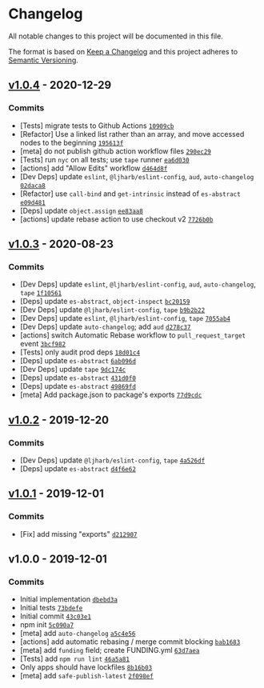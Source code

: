 # Changelog

All notable changes to this project will be documented in this file.

The format is based on [Keep a Changelog](https://keepachangelog.com/en/1.0.0/)
and this project adheres to [Semantic Versioning](https://semver.org/spec/v2.0.0.html).

## [v1.0.4](https://github.com/ljharb/side-channel/compare/v1.0.3...v1.0.4) - 2020-12-29

### Commits

- [Tests] migrate tests to Github Actions [`10909cb`](https://github.com/ljharb/side-channel/commit/10909cbf8ce9c0bf96f604cf13d7ffd5a22c2d40)
- [Refactor] Use a linked list rather than an array, and move accessed nodes to the beginning [`195613f`](https://github.com/ljharb/side-channel/commit/195613f28b5c1e6072ef0b61b5beebaf2b6a304e)
- [meta] do not publish github action workflow files [`290ec29`](https://github.com/ljharb/side-channel/commit/290ec29cd21a60585145b4a7237ec55228c52c27)
- [Tests] run `nyc` on all tests; use `tape` runner [`ea6d030`](https://github.com/ljharb/side-channel/commit/ea6d030ff3fe6be2eca39e859d644c51ecd88869)
- [actions] add "Allow Edits" workflow [`d464d8f`](https://github.com/ljharb/side-channel/commit/d464d8fe52b5eddf1504a0ed97f0941a90f32c15)
- [Dev Deps] update `eslint`, `@ljharb/eslint-config`, `aud`, `auto-changelog` [`02daca8`](https://github.com/ljharb/side-channel/commit/02daca87c6809821c97be468d1afa2f5ef447383)
- [Refactor] use `call-bind` and `get-intrinsic` instead of `es-abstract` [`e09d481`](https://github.com/ljharb/side-channel/commit/e09d481528452ebafa5cdeae1af665c35aa2deee)
- [Deps] update `object.assign` [`ee83aa8`](https://github.com/ljharb/side-channel/commit/ee83aa81df313b5e46319a63adb05cf0c179079a)
- [actions] update rebase action to use checkout v2 [`7726b0b`](https://github.com/ljharb/side-channel/commit/7726b0b058b632fccea709f58960871defaaa9d7)

## [v1.0.3](https://github.com/ljharb/side-channel/compare/v1.0.2...v1.0.3) - 2020-08-23

### Commits

- [Dev Deps] update `eslint`, `@ljharb/eslint-config`, `aud`, `auto-changelog`, `tape` [`1f10561`](https://github.com/ljharb/side-channel/commit/1f105611ef3acf32dec8032ae5c0baa5e56bb868)
- [Deps] update `es-abstract`, `object-inspect` [`bc20159`](https://github.com/ljharb/side-channel/commit/bc201597949a505e37cef9eaf24c7010831e6f03)
- [Dev Deps] update `@ljharb/eslint-config`, `tape` [`b9b2b22`](https://github.com/ljharb/side-channel/commit/b9b2b225f9e0ea72a6ec2b89348f0bd690bc9ed1)
- [Dev Deps] update `eslint`, `@ljharb/eslint-config`, `tape` [`7055ab4`](https://github.com/ljharb/side-channel/commit/7055ab4de0860606efd2003674a74f1fe6ebc07e)
- [Dev Deps] update `auto-changelog`; add `aud` [`d278c37`](https://github.com/ljharb/side-channel/commit/d278c37d08227be4f84aa769fcd919e73feeba40)
- [actions] switch Automatic Rebase workflow to `pull_request_target` event [`3bcf982`](https://github.com/ljharb/side-channel/commit/3bcf982faa122745b39c33ce83d32fdf003741c6)
- [Tests] only audit prod deps [`18d01c4`](https://github.com/ljharb/side-channel/commit/18d01c4015b82a3d75044c4d5ba7917b2eac01ec)
- [Deps] update `es-abstract` [`6ab096d`](https://github.com/ljharb/side-channel/commit/6ab096d9de2b482cf5e0717e34e212f5b2b9bc9a)
- [Dev Deps] update `tape` [`9dc174c`](https://github.com/ljharb/side-channel/commit/9dc174cc651dfd300b4b72da936a0a7eda5f9452)
- [Deps] update `es-abstract` [`431d0f0`](https://github.com/ljharb/side-channel/commit/431d0f0ff11fbd2ae6f3115582a356d3a1cfce82)
- [Deps] update `es-abstract` [`49869fd`](https://github.com/ljharb/side-channel/commit/49869fd323bf4453f0ba515c0fb265cf5ab7b932)
- [meta] Add package.json to package's exports [`77d9cdc`](https://github.com/ljharb/side-channel/commit/77d9cdceb2a9e47700074f2ae0c0a202e7dac0d4)

## [v1.0.2](https://github.com/ljharb/side-channel/compare/v1.0.1...v1.0.2) - 2019-12-20

### Commits

- [Dev Deps] update `@ljharb/eslint-config`, `tape` [`4a526df`](https://github.com/ljharb/side-channel/commit/4a526df44e4701566ed001ec78546193f818b082)
- [Deps] update `es-abstract` [`d4f6e62`](https://github.com/ljharb/side-channel/commit/d4f6e629b6fb93a07415db7f30d3c90fd7f264fe)

## [v1.0.1](https://github.com/ljharb/side-channel/compare/v1.0.0...v1.0.1) - 2019-12-01

### Commits

- [Fix] add missing "exports" [`d212907`](https://github.com/ljharb/side-channel/commit/d2129073abf0701a5343bf28aa2145617604dc2e)

## v1.0.0 - 2019-12-01

### Commits

- Initial implementation [`dbebd3a`](https://github.com/ljharb/side-channel/commit/dbebd3a4b5ed64242f9a6810efe7c4214cd8cde4)
- Initial tests [`73bdefe`](https://github.com/ljharb/side-channel/commit/73bdefe568c9076cf8c0b8719bc2141aec0e19b8)
- Initial commit [`43c03e1`](https://github.com/ljharb/side-channel/commit/43c03e1c2849ec50a87b7a5cd76238a62b0b8770)
- npm init [`5c090a7`](https://github.com/ljharb/side-channel/commit/5c090a765d66a5527d9889b89aeff78dee91348c)
- [meta] add `auto-changelog` [`a5c4e56`](https://github.com/ljharb/side-channel/commit/a5c4e5675ec02d5eb4d84b4243aeea2a1d38fbec)
- [actions] add automatic rebasing / merge commit blocking [`bab1683`](https://github.com/ljharb/side-channel/commit/bab1683d8f9754b086e94397699fdc645e0d7077)
- [meta] add `funding` field; create FUNDING.yml [`63d7aea`](https://github.com/ljharb/side-channel/commit/63d7aeaf34f5650650ae97ca4b9fae685bd0937c)
- [Tests] add `npm run lint` [`46a5a81`](https://github.com/ljharb/side-channel/commit/46a5a81705cd2664f83df232c01dbbf2ee952885)
- Only apps should have lockfiles [`8b16b03`](https://github.com/ljharb/side-channel/commit/8b16b0305f00895d90c4e2e5773c854cfea0e448)
- [meta] add `safe-publish-latest` [`2f098ef`](https://github.com/ljharb/side-channel/commit/2f098ef092a39399cfe548b19a1fc03c2fd2f490)
